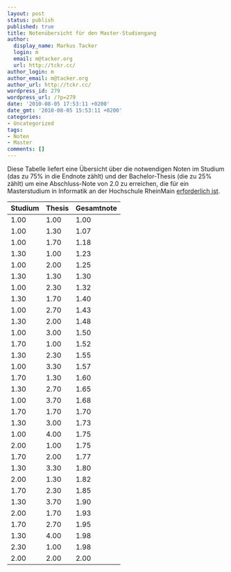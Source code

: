 ```yaml
---
layout: post
status: publish
published: true
title: Notenübersicht für den Master-Studiengang
author:
  display_name: Markus Tacker
  login: m
  email: m@tacker.org
  url: http://tckr.cc/
author_login: m
author_email: m@tacker.org
author_url: http://tckr.cc/
wordpress_id: 279
wordpress_url: /?p=279
date: '2010-08-05 17:53:11 +0200'
date_gmt: '2010-08-05 15:53:11 +0200'
categories:
- Uncategorized
tags:
- Noten
- Master
comments: []
---
```

<p>Diese Tabelle liefert eine Übersicht über die notwendigen Noten im Studium (das zu 75% in die Endnote zählt) und der Bachelor-Thesis (die zu 25% zählt) um eine Abschluss-Note von 2.0 zu erreichen, die für ein Masterstudium in Informatik an der Hochschule RheinMain <a href="http://www.hs-rm.de/de/dcsm/studiengaenge/informatik-msc/index.html?type=0&amp;F=0">erforderlich ist</a>.</p>
<table class="normal statistics">
<thead>
<tr>
<th>Studium</th>
<th>Thesis</th>
<th>Gesamtnote</th>
</tr>
</thead>
<tbody>
<tr>
<td class="bestvalue">1.00</td>
<td class="bestvalue">1.00</td>
<td class="bestvalue">1.00</td>
</tr>
<tr>
<td class="bestvalue">1.00</td>
<td>1.30</td>
<td>1.07</td>
</tr>
<tr>
<td class="bestvalue">1.00</td>
<td>1.70</td>
<td>1.18</td>
</tr>
<tr>
<td>1.30</td>
<td class="bestvalue">1.00</td>
<td>1.23</td>
</tr>
<tr>
<td class="bestvalue">1.00</td>
<td>2.00</td>
<td>1.25</td>
</tr>
<tr>
<td>1.30</td>
<td>1.30</td>
<td>1.30</td>
</tr>
<tr>
<td class="bestvalue">1.00</td>
<td>2.30</td>
<td>1.32</td>
</tr>
<tr>
<td>1.30</td>
<td>1.70</td>
<td>1.40</td>
</tr>
<tr>
<td class="bestvalue">1.00</td>
<td>2.70</td>
<td>1.43</td>
</tr>
<tr>
<td>1.30</td>
<td>2.00</td>
<td>1.48</td>
</tr>
<tr>
<td class="bestvalue">1.00</td>
<td>3.00</td>
<td>1.50</td>
</tr>
<tr>
<td>1.70</td>
<td class="bestvalue">1.00</td>
<td>1.52</td>
</tr>
<tr>
<td>1.30</td>
<td>2.30</td>
<td>1.55</td>
</tr>
<tr>
<td class="bestvalue">1.00</td>
<td>3.30</td>
<td>1.57</td>
</tr>
<tr>
<td>1.70</td>
<td>1.30</td>
<td>1.60</td>
</tr>
<tr>
<td>1.30</td>
<td>2.70</td>
<td>1.65</td>
</tr>
<tr>
<td class="bestvalue">1.00</td>
<td>3.70</td>
<td>1.68</td>
</tr>
<tr>
<td>1.70</td>
<td>1.70</td>
<td>1.70</td>
</tr>
<tr>
<td>1.30</td>
<td>3.00</td>
<td>1.73</td>
</tr>
<tr>
<td class="bestvalue">1.00</td>
<td class="worstvalue">4.00</td>
<td>1.75</td>
</tr>
<tr>
<td>2.00</td>
<td class="bestvalue">1.00</td>
<td>1.75</td>
</tr>
<tr>
<td>1.70</td>
<td>2.00</td>
<td>1.77</td>
</tr>
<tr>
<td>1.30</td>
<td>3.30</td>
<td>1.80</td>
</tr>
<tr>
<td>2.00</td>
<td>1.30</td>
<td>1.82</td>
</tr>
<tr>
<td>1.70</td>
<td>2.30</td>
<td>1.85</td>
</tr>
<tr>
<td>1.30</td>
<td>3.70</td>
<td>1.90</td>
</tr>
<tr>
<td>2.00</td>
<td>1.70</td>
<td>1.93</td>
</tr>
<tr>
<td>1.70</td>
<td>2.70</td>
<td>1.95</td>
</tr>
<tr>
<td>1.30</td>
<td class="worstvalue">4.00</td>
<td>1.98</td>
</tr>
<tr>
<td class="worstvalue">2.30</td>
<td class="bestvalue">1.00</td>
<td>1.98</td>
</tr>
<tr>
<td>2.00</td>
<td>2.00</td>
<td class="worstvalue">2.00</td>
</tr>
</tbody>
</table>
